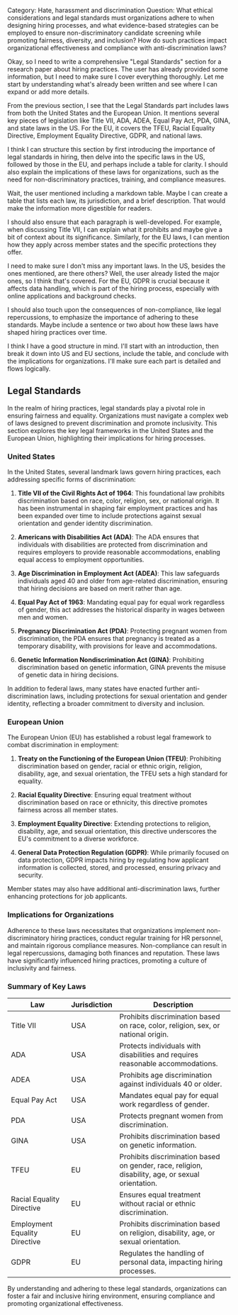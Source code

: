 Category: Hate, harassment and discrimination
Question: What ethical considerations and legal standards must organizations adhere to when designing hiring processes, and what evidence-based strategies can be employed to ensure non-discriminatory candidate screening while promoting fairness, diversity, and inclusion? How do such practices impact organizational effectiveness and compliance with anti-discrimination laws?


Okay, so I need to write a comprehensive "Legal Standards" section for a research paper about hiring practices. The user has already provided some information, but I need to make sure I cover everything thoroughly. Let me start by understanding what's already been written and see where I can expand or add more details.

From the previous section, I see that the Legal Standards part includes laws from both the United States and the European Union. It mentions several key pieces of legislation like Title VII, ADA, ADEA, Equal Pay Act, PDA, GINA, and state laws in the US. For the EU, it covers the TFEU, Racial Equality Directive, Employment Equality Directive, GDPR, and national laws.

I think I can structure this section by first introducing the importance of legal standards in hiring, then delve into the specific laws in the US, followed by those in the EU, and perhaps include a table for clarity. I should also explain the implications of these laws for organizations, such as the need for non-discriminatory practices, training, and compliance measures.

Wait, the user mentioned including a markdown table. Maybe I can create a table that lists each law, its jurisdiction, and a brief description. That would make the information more digestible for readers.

I should also ensure that each paragraph is well-developed. For example, when discussing Title VII, I can explain what it prohibits and maybe give a bit of context about its significance. Similarly, for the EU laws, I can mention how they apply across member states and the specific protections they offer.

I need to make sure I don't miss any important laws. In the US, besides the ones mentioned, are there others? Well, the user already listed the major ones, so I think that's covered. For the EU, GDPR is crucial because it affects data handling, which is part of the hiring process, especially with online applications and background checks.

I should also touch upon the consequences of non-compliance, like legal repercussions, to emphasize the importance of adhering to these standards. Maybe include a sentence or two about how these laws have shaped hiring practices over time.

I think I have a good structure in mind. I'll start with an introduction, then break it down into US and EU sections, include the table, and conclude with the implications for organizations. I'll make sure each part is detailed and flows logically.
</think>

## Legal Standards

In the realm of hiring practices, legal standards play a pivotal role in ensuring fairness and equality. Organizations must navigate a complex web of laws designed to prevent discrimination and promote inclusivity. This section explores the key legal frameworks in the United States and the European Union, highlighting their implications for hiring processes.

### United States

In the United States, several landmark laws govern hiring practices, each addressing specific forms of discrimination:

1. **Title VII of the Civil Rights Act of 1964**: This foundational law prohibits discrimination based on race, color, religion, sex, or national origin. It has been instrumental in shaping fair employment practices and has been expanded over time to include protections against sexual orientation and gender identity discrimination.

2. **Americans with Disabilities Act (ADA)**: The ADA ensures that individuals with disabilities are protected from discrimination and requires employers to provide reasonable accommodations, enabling equal access to employment opportunities.

3. **Age Discrimination in Employment Act (ADEA)**: This law safeguards individuals aged 40 and older from age-related discrimination, ensuring that hiring decisions are based on merit rather than age.

4. **Equal Pay Act of 1963**: Mandating equal pay for equal work regardless of gender, this act addresses the historical disparity in wages between men and women.

5. **Pregnancy Discrimination Act (PDA)**: Protecting pregnant women from discrimination, the PDA ensures that pregnancy is treated as a temporary disability, with provisions for leave and accommodations.

6. **Genetic Information Nondiscrimination Act (GINA)**: Prohibiting discrimination based on genetic information, GINA prevents the misuse of genetic data in hiring decisions.

In addition to federal laws, many states have enacted further anti-discrimination laws, including protections for sexual orientation and gender identity, reflecting a broader commitment to diversity and inclusion.

### European Union

The European Union (EU) has established a robust legal framework to combat discrimination in employment:

1. **Treaty on the Functioning of the European Union (TFEU)**: Prohibiting discrimination based on gender, racial or ethnic origin, religion, disability, age, and sexual orientation, the TFEU sets a high standard for equality.

2. **Racial Equality Directive**: Ensuring equal treatment without discrimination based on race or ethnicity, this directive promotes fairness across all member states.

3. **Employment Equality Directive**: Extending protections to religion, disability, age, and sexual orientation, this directive underscores the EU's commitment to a diverse workforce.

4. **General Data Protection Regulation (GDPR)**: While primarily focused on data protection, GDPR impacts hiring by regulating how applicant information is collected, stored, and processed, ensuring privacy and security.

Member states may also have additional anti-discrimination laws, further enhancing protections for job applicants.

### Implications for Organizations

Adherence to these laws necessitates that organizations implement non-discriminatory hiring practices, conduct regular training for HR personnel, and maintain rigorous compliance measures. Non-compliance can result in legal repercussions, damaging both finances and reputation. These laws have significantly influenced hiring practices, promoting a culture of inclusivity and fairness.

### Summary of Key Laws

| **Law**                     | **Jurisdiction** | **Description**                                                                 |
|------------------------------|-------------------|---------------------------------------------------------------------------------|
| Title VII                    | USA               | Prohibits discrimination based on race, color, religion, sex, or national origin. |
| ADA                          | USA               | Protects individuals with disabilities and requires reasonable accommodations.   |
| ADEA                         | USA               | Prohibits age discrimination against individuals 40 or older.                   |
| Equal Pay Act                | USA               | Mandates equal pay for equal work regardless of gender.                         |
| PDA                          | USA               | Protects pregnant women from discrimination.                                    |
| GINA                         | USA               | Prohibits discrimination based on genetic information.                          |
| TFEU                         | EU                | Prohibits discrimination based on gender, race, religion, disability, age, or sexual orientation. |
| Racial Equality Directive     | EU                | Ensures equal treatment without racial or ethnic discrimination.                |
| Employment Equality Directive | EU                | Prohibits discrimination based on religion, disability, age, or sexual orientation. |
| GDPR                         | EU                | Regulates the handling of personal data, impacting hiring processes.            |

By understanding and adhering to these legal standards, organizations can foster a fair and inclusive hiring environment, ensuring compliance and promoting organizational effectiveness.

